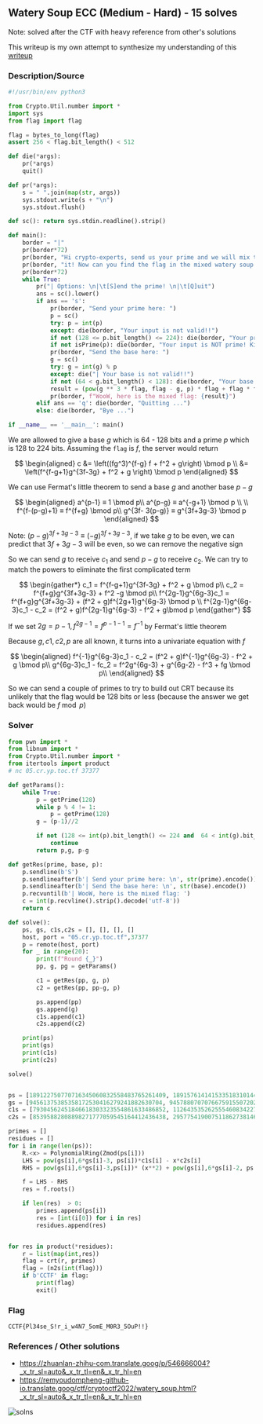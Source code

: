 ## Watery Soup ECC (Medium - Hard) - 15 solves

Note: solved after the CTF with heavy reference from other's solutions

This writeup is my own attempt to synthesize my understanding of this [writeup](https://zhuanlan-zhihu-com.translate.goog/p/546666004?_x_tr_sl=auto&_x_tr_tl=en&_x_tr_hl=en)

### Description/Source

```py
#!/usr/bin/env python3

from Crypto.Util.number import *
import sys
from flag import flag

flag = bytes_to_long(flag)
assert 256 < flag.bit_length() < 512

def die(*args):
	pr(*args)
	quit()

def pr(*args):
	s = " ".join(map(str, args))
	sys.stdout.write(s + "\n")
	sys.stdout.flush()

def sc(): return sys.stdin.readline().strip()

def main():
	border = "|"
	pr(border*72)
	pr(border, "Hi crypto-experts, send us your prime and we will mix the flag with ", border)
	pr(border, "it! Now can you find the flag in the mixed watery soup!? Good luck! ", border)
	pr(border*72)
	while True:
		pr("| Options: \n|\t[S]end the prime! \n|\t[Q]uit")
		ans = sc().lower()
		if ans == 's':
			pr(border, "Send your prime here: ")
			p = sc()
			try: p = int(p)
			except: die(border, "Your input is not valid!!")
			if not (128 <= p.bit_length() <= 224): die(border, "Your prime is out of bounds :(")
			if not isPrime(p): die(border, "Your input is NOT prime! Kidding me!?")
			pr(border, "Send the base here: ")
			g = sc()
			try: g = int(g) % p
			except: die("| Your base is not valid!!")
			if not (64 < g.bit_length() < 128): die(border, "Your base is too small!!")
			result = (pow(g ** 3 * flag, flag - g, p) * flag + flag * flag + g) % p
			pr(border, f"WooW, here is the mixed flag: {result}")
		elif ans == 'q': die(border, "Quitting ...")
		else: die(border, "Bye ...")

if __name__ == '__main__': main()
```

We are allowed to give a base $g$ which is 64 - 128 bits and a prime $p$ which is 128 to 224 bits. Assuming the `flag` is $f$, the server would return

$$
\begin{aligned}
    c &= \left((fg^3)^{f-g} f + f^2 + g\right) \bmod p \\
     &= \left(f^{f-g+1}g^{3f-3g} + f^2 + g \right) \bmod p
\end{aligned}
$$

We can use Fermat's little theorem to send a base $g$ and another base $p-g$

$$
\begin{aligned}
    a^{p-1} ≡ 1 \bmod p\\
    a^{p-g} ≡ a^{-g+1} \bmod p \\ \\
    f^{f-(p-g)+1} ≡ f^{f+g} \bmod p\\
    g^{3f- 3(p-g)} ≡ g^{3f+3g-3} \bmod p
\end{aligned}
$$

Note: $(p-g)^{3f+3g-3} ≡ (-g)^{3f+3g-3}$, if we take $g$ to be even, we can predict that $3f+3g-3$ will be even, so we can remove the negative sign

So we can send $g$ to receive $c_1$ and send $p-g$ to receive $c_2$. We can try to match the powers to eliminate the first complicated term

$$
\begin{gather*}
    c_1 = f^{f-g+1}g^{3f-3g} + f^2 + g \bmod p\\
    c_2 = f^{f+g}g^{3f+3g-3} + f^2 -g \bmod p\\
    f^{2g-1}g^{6g-3}c_1 = f^{f+g}g^{3f+3g-3} + (f^2 + g)f^{2g+1}g^{6g-3} \bmod p \\
    f^{2g-1}g^{6g-3}c_1 - c_2 = (f^2 + g)f^{2g-1}g^{6g-3}  - f^2 + g\bmod p
\end{gather*}
$$

If we set $2g = p-1, f^{2g-1} = f^{p-1-1} = f^{-1}$ by Fermat's little theorem

Because $g,c1,c2,p$ are all known, it turns into a univariate equation with $f$

$$
\begin{aligned}
f^{-1}g^{6g-3}c_1 - c_2 = (f^2 + g)f^{-1}g^{6g-3}  - f^2 + g \bmod p\\
g^{6g-3}c_1 - fc_2 = f^2g^{6g-3} + g^{6g-2}  - f^3 + fg \bmod p\\
\end{aligned}
$$

So we can send a couple of primes to try to build out CRT because its unlikely that the flag would be 128 bits or less (because the answer we get back would be $f \bmod p$)

### Solver

```python
from pwn import *
from libnum import *
from Crypto.Util.number import *
from itertools import product
# nc 05.cr.yp.toc.tf 37377

def getParams():
    while True:
        p = getPrime(128)
        while p % 4 != 1:
            p = getPrime(128)
        g = (p-1)//2

        if not (128 <= int(p).bit_length() <= 224 and  64 < int(g).bit_length() < 128 and 2*g + 1 == p):
            continue
        return p,g, p-g

def getRes(prime, base, p):
    p.sendline(b'S')
    p.sendlineafter(b'| Send your prime here: \n', str(prime).encode())
    p.sendlineafter(b'| Send the base here: \n', str(base).encode())
    p.recvuntil(b'| WooW, here is the mixed flag: ')
    c = int(p.recvline().strip().decode('utf-8'))
    return c

def solve():
    ps, gs, c1s,c2s = [], [], [], []
    host, port = "05.cr.yp.toc.tf",37377
    p = remote(host, port)
    for _ in range(20):
        print(f"Round {_}")
        pp, g, pg = getParams()

        c1 = getRes(pp, g, p)
        c2 = getRes(pp, pp-g, p)

        ps.append(pp)
        gs.append(g)
        c1s.append(c1)
        c2s.append(c2)

    print(ps)
    print(gs)
    print(c1s)
    print(c2s)

solve()


ps = [189122750770716345060832558483765261409, 189157614141533518310144050881298491413, 314423930926420990340379752379783418313, 327932001194801205413693056006411264217, 320418503615392286449726579853353858613, 219765724954954896314480331996636117137, 265116422540484400257009326284244420593, 310938553349079772945773335497214618413, 305899273772530107943694689535683761361, 321296924242129358395867774007103742049, 327449103341902868998377185831156802109, 173115642911266271817070645416157666109, 171672836763328281223831050506543627537, 205401244883757703902918912418890042809, 249987617250477046425236535664922239777, 268860492144818573457319380530241941801, 317729860285166734371987867479421903949, 281988050374710655732917120508354222649, 194035720779228287915519872986366738449, 303170666560171648407471310623937985821]
gs = [94561375385358172530416279241882630704, 94578807070766759155072025440649245706, 157211965463210495170189876189891709156, 163966000597400602706846528003205632108, 160209251807696143224863289926676929306, 109882862477477448157240165998318058568, 132558211270242200128504663142122210296, 155469276674539886472886667748607309206, 152949636886265053971847344767841880680, 160648462121064679197933887003551871024, 163724551670951434499188592915578401054, 86557821455633135908535322708078833054, 85836418381664140611915525253271813768, 102700622441878851951459456209445021404, 124993808625238523212618267832461119888, 134430246072409286728659690265120970900, 158864930142583367185993933739710951974, 140994025187355327866458560254177111324, 97017860389614143957759936493183369224, 151585333280085824203735655311968992910]
c1s = [79304562451846618303323554861633486852, 112643535262555460834227915123617696577, 257870190767188438167001257458542653050, 65309662233198991619660116016919502966, 29472287739493747853350320832749602160, 184668051408180146504414179420410913383, 145893081058853054196569353457139280289, 144073798404070448087432273637856042836, 146684550042680681690177103138529259042, 131996612736065195535688244689017759264, 52058454499582608869990013427831682814, 57713321920321887697188422238143173008, 44354924502759783531074343711699298125, 178594695257661655818270605072386790773, 120812900949533861437167904217094333104, 66873073328828692587419097193048595961, 179606414310180914759829475254478011493, 136008060051205404690458545278417281795, 91767350892634951298669393288052736090, 3512898734308927295841643535115172537]
c2s = [85395882808898271777059545164412436438, 29577541900751186273814608979334897163, 80154854236870078978981709482408661149, 272996985960192376520122106864517199545, 293078420053436953976792139144891899732, 198625611998859221264090425054301586354, 193197268098353566469125147255343436177, 122876174504253187305523247159449903583, 197537349541832288207393969312098584269, 69680444957556389336305189731567258424, 91431680240005504192985816989205398508, 9135588543090050118619200015985611110, 98346399789104156441530117817225698634, 144158388328621038021947524451009467217, 27665671505768403374685766870371333779, 259243801244591756896749321044591484287, 59383869021345235256490374484872727722, 21547999223010659637810329517642879052, 87576216625646348352976653720076198456, 91731673358297809404221012993978651383]

primes = []
residues = []
for i in range(len(ps)):
    R.<x> = PolynomialRing(Zmod(ps[i]))
    LHS = pow(gs[i],6*gs[i]-3, ps[i])*c1s[i] - x*c2s[i]
    RHS = pow(gs[i],6*gs[i]-3,ps[i])* (x**2) + pow(gs[i],6*gs[i]-2, ps[i]) - x**3 + x*gs[i]

    f = LHS - RHS
    res = f.roots()

    if len(res)  > 0:
        primes.append(ps[i])
        res = [int(i[0]) for i in res]
        residues.append(res)


for res in product(*residues):
    r = list(map(int,res))
    flag = crt(r, primes)
    flag = (n2s(int(flag)))
    if b'CCTF' in flag:
        print(flag)
        exit()
```

### Flag

```
CCTF{Pl34se_S!r_i_w4N7_5omE_M0R3_5OuP!!}
```

### References / Other solutions

- https://zhuanlan-zhihu-com.translate.goog/p/546666004?_x_tr_sl=auto&_x_tr_tl=en&_x_tr_hl=en
- https://remyoudompheng-github-io.translate.goog/ctf/cryptoctf2022/watery_soup.html?_x_tr_sl=auto&_x_tr_tl=en&_x_tr_hl=en

![solns](./other.png)
